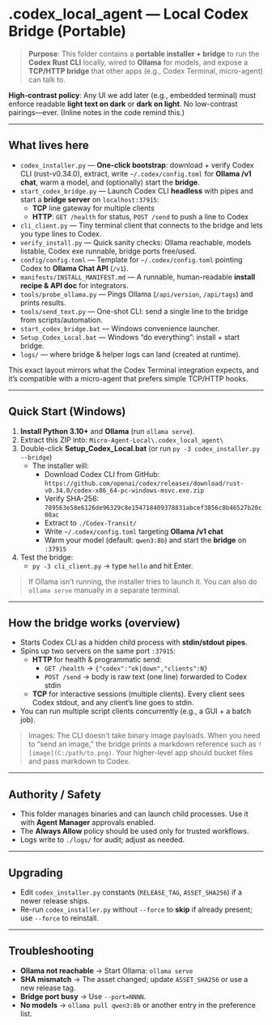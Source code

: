 # .codex_local_agent — Local Codex Bridge (Portable)

> **Purpose**: This folder contains a **portable installer + bridge** to run the **Codex Rust CLI** locally, wired to **Ollama** for models, and expose a **TCP/HTTP bridge** that other apps (e.g., Codex Terminal, micro-agent) can talk to.

**High-contrast policy**: Any UI we add later (e.g., embedded terminal) must enforce readable **light text on dark** or **dark on light**. No low-contrast pairings—ever. (Inline notes in the code remind this.)

---

## What lives here

- `codex_installer.py` — **One-click bootstrap**: download + verify Codex CLI (rust-v0.34.0), extract, write `~/.codex/config.toml` for **Ollama /v1 chat**, warm a model, and (optionally) start the **bridge**.
- `start_codex_bridge.py` — Launch Codex CLI **headless** with pipes and start a **bridge server** on `localhost:37915`:
  - **TCP** line gateway for multiple clients
  - **HTTP**: `GET /health` for status, `POST /send` to push a line to Codex
- `cli_client.py` — Tiny terminal client that connects to the bridge and lets you type lines to Codex.
- `verify_install.py` — Quick sanity checks: Ollama reachable, models listable, Codex exe runnable, bridge ports free/used.
- `config/config.toml` — Template for `~/.codex/config.toml` pointing Codex to **Ollama Chat API** (`/v1`).
- `manifests/INSTALL_MANIFEST.md` — A runnable, human-readable **install recipe & API doc** for integrators.
- `tools/probe_ollama.py` — Pings Ollama (`/api/version`, `/api/tags`) and prints results.
- `tools/send_text.py` — One-shot CLI: send a single line to the bridge from scripts/automation.
- `start_codex_bridge.bat` — Windows convenience launcher.
- `Setup_Codex_Local.bat` — Windows “do everything”: install + start bridge.
- `logs/` — where bridge & helper logs can land (created at runtime).

This exact layout mirrors what the Codex Terminal integration expects, and it’s compatible with a micro-agent that prefers simple TCP/HTTP hooks.

---

## Quick Start (Windows)

1) **Install Python 3.10+** and **Ollama** (run `ollama serve`).
2) Extract this ZIP into: `Micro-Agent-Local\.codex_local_agent\`
3) Double-click **Setup_Codex_Local.bat** (or run `py -3 codex_installer.py --bridge`)
   - The installer will:
     - Download Codex CLI from GitHub:
       `https://github.com/openai/codex/releases/download/rust-v0.34.0/codex-x86_64-pc-windows-msvc.exe.zip`
     - Verify SHA-256: `789563e58e6126de96329c8e154718409378831abcef3856c8b46527b20c08ac`
     - Extract to `./Codex-Transit/`
     - Write `~/.codex/config.toml` targeting **Ollama /v1 chat**
     - Warm your model (default: `qwen3:8b`) and start the **bridge** on `:37915`
4) Test the bridge:
   - `py -3 cli_client.py` → type `hello` and hit Enter.

> If Ollama isn’t running, the installer tries to launch it. You can also do `ollama serve` manually in a separate terminal.

---

## How the bridge works (overview)

- Starts Codex CLI as a hidden child process with **stdin/stdout pipes**.
- Spins up two servers on the same port `:37915`:
  - **HTTP** for health & programmatic send:
    - `GET /health` → `{"codex":"ok|down","clients":N}`
    - `POST /send` → body is raw text (one line) forwarded to Codex stdin
  - **TCP** for interactive sessions (multiple clients). Every client sees Codex stdout, and any client’s line goes to stdin.
- You can run multiple script clients concurrently (e.g., a GUI + a batch job).

> Images: The CLI doesn’t take binary image payloads. When you need to “send an image,” the bridge prints a markdown reference such as `![image](C:/path/to.png)`. Your higher-level app should bucket files and pass markdown to Codex.

---

## Authority / Safety

- This folder manages binaries and can launch child processes. Use it with **Agent Manager** approvals enabled.
- The **Always Allow** policy should be used only for trusted workflows.
- Logs write to `./logs/` for audit; adjust as needed.

---

## Upgrading

- Edit `codex_installer.py` constants (`RELEASE_TAG`, `ASSET_SHA256`) if a newer release ships.
- Re-run `codex_installer.py` without `--force` to **skip** if already present; use `--force` to reinstall.

---

## Troubleshooting

- **Ollama not reachable** → Start Ollama: `ollama serve`
- **SHA mismatch** → The asset changed; update `ASSET_SHA256` or use a new release tag.
- **Bridge port busy** → Use `--port=NNNN`.
- **No models** → `ollama pull qwen3:8b` or another entry in the preference list.
